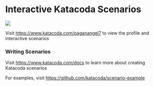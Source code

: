# Interactive Katacoda Scenarios

[![](http://shields.katacoda.com/katacoda/paganangel7/count.svg)](https://www.katacoda.com/paganangel7 "Get your profile on Katacoda.com")

Visit https://www.katacoda.com/paganangel7 to view the profile and interactive scenarios

### Writing Scenarios
Visit https://www.katacoda.com/docs to learn more about creating Katacoda scenarios

For examples, visit https://github.com/katacoda/scenario-example
